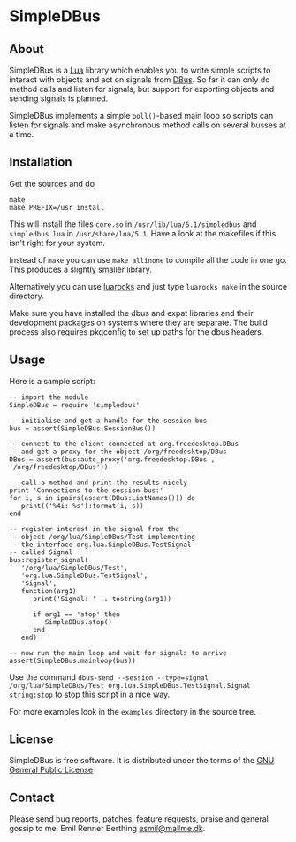 SimpleDBus
==========


About
-----

SimpleDBus is a [Lua][1] library which enables you to write simple scripts to
interact with objects and act on signals from [DBus][2]. So far it can only do
method calls and listen for signals, but support for exporting objects and
sending signals is planned.

SimpleDBus implements a simple `poll()`-based main loop so scripts can
listen for signals and make asynchronous method calls on several busses at
a time.

[1]: http://www.lua.org
[2]: http://dbus.freedesktop.org

Installation
------------

Get the sources and do

    make
    make PREFIX=/usr install

This will install the files `core.so` in `/usr/lib/lua/5.1/simpledbus` and
`simpledbus.lua` in `/usr/share/lua/5.1`. Have a look at the makefiles if this
isn't right for your system.

Instead of `make` you can use `make allinone` to compile all the code in one go.
This produces a slightly smaller library.

Alternatively you can use [luarocks][3] and just type `luarocks make` in the
source directory.

Make sure you have installed the dbus and expat libraries and their development
packages on systems where they are separate. The build process also requires
pkgconfig to set up paths for the dbus headers.

[3]: http://www.luarocks.org


Usage
-----

Here is a sample script:

    -- import the module
    SimpleDBus = require 'simpledbus'

    -- initialise and get a handle for the session bus
    bus = assert(SimpleDBus.SessionBus())

    -- connect to the client connected at org.freedesktop.DBus
    -- and get a proxy for the object /org/freedesktop/DBus
    DBus = assert(bus:auto_proxy('org.freedesktop.DBus', '/org/freedesktop/DBus'))

    -- call a method and print the results nicely
    print 'Connections to the session bus:'
    for i, s in ipairs(assert(DBus:ListNames())) do
       print(('%4i: %s'):format(i, s))
    end

    -- register interest in the signal from the
    -- object /org/lua/SimpleDBus/Test implementing
    -- the interface org.lua.SimpleDBus.TestSignal
    -- called Signal
    bus:register_signal(
       '/org/lua/SimpleDBus/Test',
       'org.lua.SimpleDBus.TestSignal',
       'Signal',
       function(arg1)
          print('Signal: ' .. tostring(arg1))

          if arg1 == 'stop' then
             SimpleDBus.stop()
          end
       end)

    -- now run the main loop and wait for signals to arrive
    assert(SimpleDBus.mainloop(bus))

Use the command `dbus-send --session --type=signal /org/lua/SimpleDBus/Test org.lua.SimpleDBus.TestSignal.Signal string:stop` to stop this script in a nice way.

For more examples look in the `examples` directory in the source tree.


License
-------

SimpleDBus is free software. It is distributed under the terms of the
[GNU General Public License][4]

[4]: http://www.fsf.org/licensing/licenses/gpl.html


Contact
-------

Please send bug reports, patches, feature requests, praise and general gossip
to me, Emil Renner Berthing <esmil@mailme.dk>.
